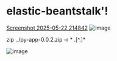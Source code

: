 # elastic-beantstalk'!
[Screenshot 2025-05-22 214842](https://github.com/user-attachments/assets/bfa70255-7074-4642-b16e-0f243ca2b485)
![image](https://github.com/user-attachments/assets/6ccc9005-ed34-4c25-bb10-a14726b587e7)


zip ../py-app-0.0.2.zip -r * .[^.]*

![image](https://github.com/user-attachments/assets/42e179e0-ce97-415c-bc77-5517b8f55e5f)
